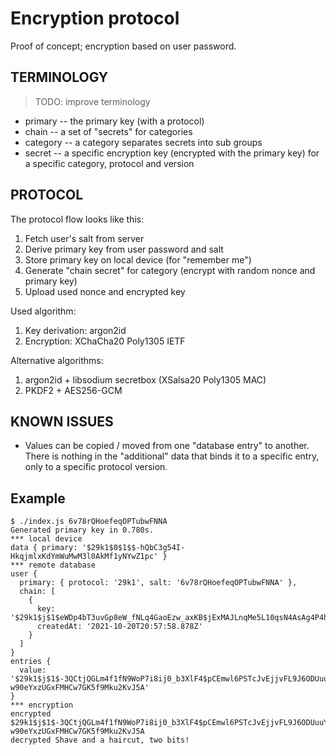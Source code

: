 # Encryption protocol

Proof of concept; encryption based on user password.

## TERMINOLOGY

> TODO: improve terminology

 * primary   -- the primary key (with a protocol)
 * chain    -- a set of "secrets" for categories
 * category -- a category separates secrets into sub groups
 * secret   -- a specific encryption key (encrypted with the primary key)
               for a specific category, protocol and version
## PROTOCOL

The protocol flow looks like this:

1. Fetch user's salt from server
2. Derive primary key from user password and salt
3. Store primary key on local device (for "remember me")
4. Generate "chain secret" for category (encrypt with random nonce and primary key)
5. Upload used nonce and encrypted key

Used algorithm:
1. Key derivation: argon2id
2. Encryption: XChaCha20 Poly1305 IETF

Alternative algorithms:
1. argon2id + libsodium secretbox (XSalsa20 Poly1305 MAC)
2. PKDF2 + AES256-GCM

## KNOWN ISSUES

* Values can be copied / moved from one "database entry" to another.
   There is nothing in the "additional" data that binds it to a
   specific entry, only to a specific protocol version.

## Example

```
$ ./index.js 6v78rQHoefeqOPTubwFNNA
Generated primary key in 0.780s.
*** local device
data { primary: '$29k1$0$1$$-hQbC3g54I-HkqjmlxKdYmWuMwM3l0AkMf1yNYwZ1pc' }
*** remote database
user {
  primary: { protocol: '29k1', salt: '6v78rQHoefeqOPTubwFNNA' },
  chain: [
    {
      key: '$29k1$j$1$eWDp4bT3uvGp8eW_fNLq4GaoEzw_axKB$jExMAJLnqMe5L10qsN4AsAg4P4hQQsH1Z2e7ZVwApxef76ra57GWGHDbEynMn4TF',
      createdAt: '2021-10-20T20:57:58.878Z'
    }
  ]
}
entries {
  value: '$29k1$j$1$-3QCtjQGLm4f1fN9WoP7i8ij0_b3XlF4$pCEmwl6PSTcJvEjjvFL9J6ODUuuYkgw-w90eYxzUGxFMHCw7GK5f9Mku2KvJ5A'
}
*** encryption
encrypted $29k1$j$1$-3QCtjQGLm4f1fN9WoP7i8ij0_b3XlF4$pCEmwl6PSTcJvEjjvFL9J6ODUuuYkgw-w90eYxzUGxFMHCw7GK5f9Mku2KvJ5A
decrypted Shave and a haircut, two bits!
```
